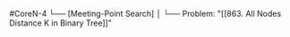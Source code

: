 #CoreN-4
└── [Meeting-Point Search]
    │
    └── Problem: "[[863. All Nodes Distance K in Binary Tree]]"